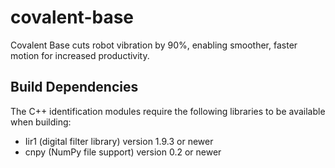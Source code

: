 # covalent-base
Covalent Base cuts robot vibration by 90%, enabling smoother, faster motion for increased productivity.

## Build Dependencies

The C++ identification modules require the following libraries to be available when building:

- Iir1 (digital filter library) version 1.9.3 or newer
- cnpy (NumPy file support) version 0.2 or newer
